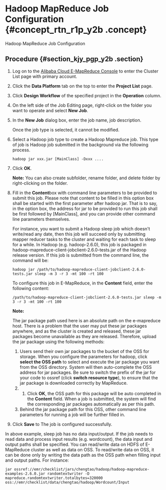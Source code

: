 # Hadoop MapReduce Job Configuration {#concept_rtn_r1p_y2b .concept}

Hadoop MapReduce Job Configuration

## Procedure {#section_kjy_pgp_y2b .section}

1.  Log on to the [Alibaba Cloud E-MapReduce Console](https://emr.console.aliyun.com/?spm=5176.8250060.103.1.48466f55SEaqMe#/cn-hangzhou) to enter the Cluster List page with primary account.
2.  Click the **Data Platform** tab on the top to enter the **Project List** page.
3.  Click **Design Workflow** of the specified project in the **Operation** column.
4.  On the left side of the Job Editing page, right-click on the folder you want to operate and select **New Job**.
5.  In the **New Job** dialog box, enter the job name, job description.

    Once the job type is selected, it cannot be modified.

6.  Select a Hadoop job type to create a Hadoop Mapreduce job. This type of job is Hadoop job submitted in the background via the following process.

    ```
    hadoop jar xxx.jar [MainClass] -Dxxx ....
    ```

7.  Click **OK**.

    **Note:** You can also create subfolder, rename folder, and delete folder by right-clicking on the folder.

8.  Fill in the **Content**box with command line parameters to be provided to submit this job. Please note that content to be filled in this option box shall be started with the first parameter after hadoop jar. That is to say, in the option box, the address for jar to be provided to run this job shall be first followed by \[MainClass\], and you can provide other command line parameters themselves.

    For instance, you want to submit a Hadoop sleep job which doesn't write/read any date, then this job will succeed only by submitting mapper reducer tasks to the cluster and waiting for each task to sleep for a while. In Hadoop \(e.g. hadoop-2.6.0\), this job is packaged in hadoop-mapreduce-client-jobclient-2.6.0-tests.jar of the Hadoop release version. If this job is submitted from the command line, the command will be:

    ```
    hadoop jar /path/to/hadoop-mapreduce-client-jobclient-2.6.0-tests.jar sleep -m 3 -r 3 -mt 100 -rt 100
    ```

    To configure this job in E-MapReduce, in the **Content** field, enter the following content:

    ```
    /path/to/hadoop-mapreduce-client-jobclient-2.6.0-tests.jar sleep -m 3 -r 3 -mt 100 -rt 100
    ```

    **Note:** 

    The jar package path used here is an absolute path on the e-mapreduce host. There is a problem that the user may put these jar packages anywhere, and as the cluster is created and released, these jar packages become unavailable as they are released. Therefore, upload the jar package using the following methods:

    1.  Users send their own jar packages to the bucket of the OSS for storage. When you configure the parameters for hadoop, click **select the OSS path** to select and execute the jar package you want from the OSS directory. System will then auto-complete the OSS address for jar packages. Be sure to switch the prefix of the jar for your code to ossref \(click **switch resource type**\), to ensure that the jar package is downloaded correctly by MapReduce.
    2.  1. Click **OK**, the OSS path for this package will be auto completed in the **Content** field. When a job is submitted, the system will find the corresponding jar packages automatically as per this path.
    3.  Behind the jar package path for this OSS, other command line parameters for running a job will be further filled in.
9.  Click **Save** to The job is configured successfully.

In above example, sleep job has no data input/output. If the job needs to read data and process input results \(e.g. wordcount\), the data input and output paths shall be specified. You can read/write data on HDFS of E-MapReduce cluster as well as data on OSS. To read/write data on OSS, it can be done only by writing the data path as the OSS path when filling input and output paths. For instance:

```
jar ossref://emr/checklist/jars/chengtao/hadoop/hadoop-mapreduce-examples-2.6.0.jar randomtextwriter -D mapreduce.randomtextwriter.totalbytes=320000 oss://emr/checklist/data/chengtao/hadoop/Wordcount/Input
```

